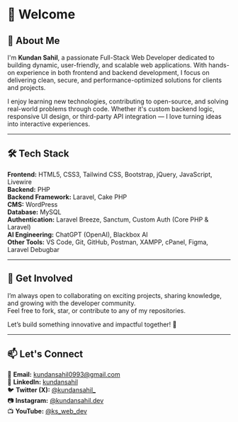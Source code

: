 # 👋 Welcome

## 🚀 About Me  
I'm **Kundan Sahil**, a passionate Full-Stack Web Developer dedicated to building dynamic, user-friendly, and scalable web applications. With hands-on experience in both frontend and backend development, I focus on delivering clean, secure, and performance-optimized solutions for clients and projects.

I enjoy learning new technologies, contributing to open-source, and solving real-world problems through code. Whether it's custom backend logic, responsive UI design, or third-party API integration — I love turning ideas into interactive experiences.

---

## 🛠️ Tech Stack  
**Frontend:** HTML5, CSS3, Tailwind CSS, Bootstrap, jQuery, JavaScript, Livewire  
**Backend:** PHP  
**Backend Framework:** Laravel, Cake PHP  
**CMS:** WordPress  
**Database:** MySQL  
**Authentication:** Laravel Breeze, Sanctum, Custom Auth (Core PHP & Laravel)  
**AI Engineering:** ChatGPT (OpenAI), Blackbox AI  
**Other Tools:** VS Code, Git, GitHub, Postman, XAMPP, cPanel, Figma, Laravel Debugbar

---

## 📢 Get Involved  
I’m always open to collaborating on exciting projects, sharing knowledge, and growing with the developer community.  
Feel free to fork, star, or contribute to any of my repositories.

Let’s build something innovative and impactful together! 🚀

---

## 📫 Let's Connect  
📩 **Email:** kundansahil0993@gmail.com  
🔗 **LinkedIn:** [kundansahil](https://linkedin.com/in/kundansahil)  
🐦 **Twitter (X):** [@kundansahil_](https://twitter.com/kundansahil_)  
📷 **Instagram:** [@kundansahil.dev](https://instagram.com/kundansahil.dev)  
📺 **YouTube:** [@ks_web_dev](https://youtube.com/@ks_web_dev)
